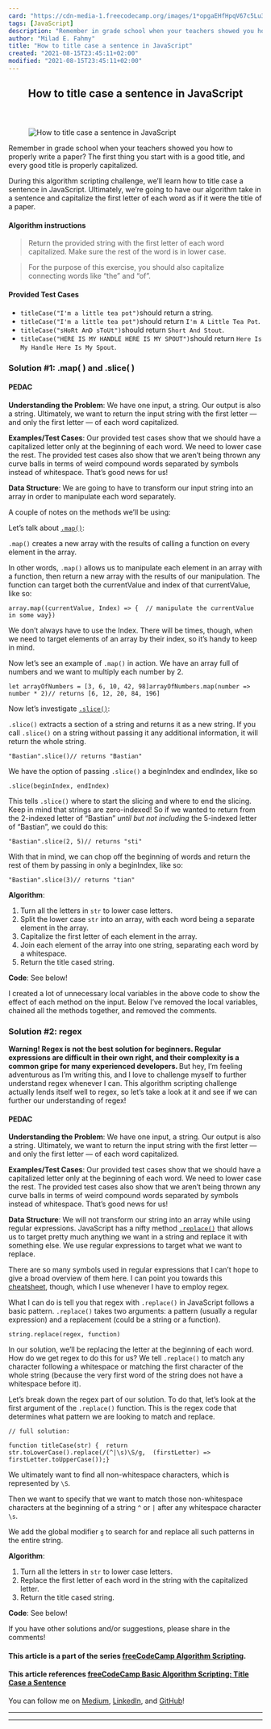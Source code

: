 ```yaml
---
card: "https://cdn-media-1.freecodecamp.org/images/1*opgaEHfHpqV67c5Lu3j1Bw.jpeg"
tags: [JavaScript]
description: "Remember in grade school when your teachers showed you how to"
author: "Milad E. Fahmy"
title: "How to title case a sentence in JavaScript"
created: "2021-08-15T23:45:11+02:00"
modified: "2021-08-15T23:45:11+02:00"
---
```

<div class="site-wrapper">
<main id="site-main" class="site-main outer">
<div class="inner">
<article class="post-full post tag-javascript tag-algorithms tag-coding tag-tech tag-programming ">
<header class="post-full-header">
<h1 class="post-full-title">How to title case a sentence in JavaScript</h1>
</header>
<figure class="post-full-image">
<picture>
<source media="(max-width: 700px)" sizes="1px" srcset="data:image/gif;base64,R0lGODlhAQABAIAAAAAAAP///yH5BAEAAAAALAAAAAABAAEAAAIBRAA7 1w">
<source media="(min-width: 701px)" sizes="(max-width: 800px) 400px,
(max-width: 1170px) 700px,
1400px" srcset="https://cdn-media-1.freecodecamp.org/images/1*opgaEHfHpqV67c5Lu3j1Bw.jpeg 300w,
https://cdn-media-1.freecodecamp.org/images/1*opgaEHfHpqV67c5Lu3j1Bw.jpeg 600w,
https://cdn-media-1.freecodecamp.org/images/1*opgaEHfHpqV67c5Lu3j1Bw.jpeg 1000w,
https://cdn-media-1.freecodecamp.org/images/1*opgaEHfHpqV67c5Lu3j1Bw.jpeg 2000w">
<img onerror="this.style.display='none'" src="https://cdn-media-1.freecodecamp.org/images/1*opgaEHfHpqV67c5Lu3j1Bw.jpeg" alt="How to title case a sentence in JavaScript">
</picture>
</figure>
<section class="post-full-content">
<div class="post-content">
<p>Remember in grade school when your teachers showed you how to properly write a paper? The first thing you start with is a good title, and every good title is properly capitalized.</p><p>During this algorithm scripting challenge, we’ll learn how to title case a sentence in JavaScript. Ultimately, we’re going to have our algorithm take in a sentence and capitalize the first letter of each word as if it were the title of a paper.</p><h4 id="algorithm-instructions">Algorithm instructions</h4><blockquote>Return the provided string with the first letter of each word capitalized. Make sure the rest of the word is in lower case.</blockquote><blockquote>For the purpose of this exercise, you should also capitalize connecting words like “the” and “of”.</blockquote><h4 id="provided-test-cases">Provided Test Cases</h4><ul><li><code>titleCase("I'm a little tea pot")</code>should return a string.</li><li><code>titleCase("I'm a little tea pot")</code>should return <code>I'm A Little Tea Pot</code>.</li><li><code>titleCase("sHoRt AnD sToUt")</code>should return <code>Short And Stout</code>.</li><li><code>titleCase("HERE IS MY HANDLE HERE IS MY SPOUT")</code>should return <code>Here Is My Handle Here Is My Spout</code>.</li></ul><h3 id="solution-1-map-and-slice-">Solution #1: .map( ) and .slice( )</h3><h4 id="pedac">PEDAC</h4><p><strong>Understanding the Problem</strong>: We have one input, a string. Our output is also a string. Ultimately, we want to return the input string with the first letter — and only the first letter — of each word capitalized.</p><p><strong>Examples/Test Cases</strong>: Our provided test cases show that we should have a capitalized letter only at the beginning of each word. We need to lower case the rest. The provided test cases also show that we aren’t being thrown any curve balls in terms of weird compound words separated by symbols instead of whitespace. That’s good news for us!</p><p><strong>Data Structure</strong>: We are going to have to transform our input string into an array in order to manipulate each word separately.</p><p>A couple of notes on the methods we’ll be using:</p><p>Let’s talk about <code><a href="https://developer.mozilla.org/en-US/docs/Web/JavaScript/Reference/Global_Objects/Array/map" rel="noopener">.map()</a></code>:</p><p><code>.map()</code> creates a new array with the results of calling a function on every element in the array.</p><p>In other words, <code>.map()</code> allows us to manipulate each element in an array with a function, then return a new array with the results of our manipulation. The function can target both the currentValue and index of that currentValue, like so:</p><pre><code>array.map((currentValue, Index) =&gt; {  // manipulate the currentValue in some way})</code></pre><p>We don’t always have to use the Index. There will be times, though, when we need to target elements of an array by their index, so it’s handy to keep in mind.</p><p>Now let’s see an example of <code>.map()</code> in action. We have an array full of numbers and we want to multiply each number by 2.</p><pre><code>let arrayOfNumbers = [3, 6, 10, 42, 98]arrayOfNumbers.map(number =&gt; number * 2)// returns [6, 12, 20, 84, 196]</code></pre><p>Now let’s investigate <code><a href="https://developer.mozilla.org/en-US/docs/Web/JavaScript/Reference/Global_Objects/String/slice" rel="noopener">.slice()</a></code>:</p><p><code>.slice()</code> extracts a section of a string and returns it as a new string. If you call <code>.slice()</code> on a string without passing it any additional information, it will return the whole string.</p><pre><code>"Bastian".slice()// returns "Bastian"</code></pre><p>We have the option of passing <code>.slice()</code> a beginIndex and endIndex, like so</p><pre><code>.slice(beginIndex, endIndex)</code></pre><p>This tells <code>.slice()</code> where to start the slicing and where to end the slicing. Keep in mind that strings are zero-indexed! So if we wanted to return from the 2-indexed letter of “Bastian” <em>until but not including</em> the 5-indexed letter of “Bastian”, we could do this:</p><pre><code>"Bastian".slice(2, 5)// returns "sti"</code></pre><p>With that in mind, we can chop off the beginning of words and return the rest of them by passing in only a beginIndex, like so:</p><pre><code>"Bastian".slice(3)// returns "tian"</code></pre><p><strong>Algorithm</strong>:</p><ol><li>Turn all the letters in <code>str</code> to lower case letters.</li><li>Split the lower case <code>str</code> into an array, with each word being a separate element in the array.</li><li>Capitalize the first letter of each element in the array.</li><li>Join each element of the array into one string, separating each word by a whitespace.</li><li>Return the title cased string.</li></ol><p><strong>Code</strong>: See below!</p><p>I created a lot of unnecessary local variables in the above code to show the effect of each method on the input. Below I’ve removed the local variables, chained all the methods together, and removed the comments.</p><h3 id="solution-2-regex">Solution #2: regex</h3><p><strong>Warning! Regex is not the best solution for beginners. Regular expressions are difficult in their own right, and their complexity is a common gripe for many experienced developers. </strong>But hey, I’m feeling adventurous as I’m writing this, and I love to challenge myself to further understand regex whenever I can. This algorithm scripting challenge actually lends itself well to regex, so let’s take a look at it and see if we can further our understanding of regex!</p><h4 id="pedac-1">PEDAC</h4><p><strong>Understanding the Problem</strong>: We have one input, a string. Our output is also a string. Ultimately, we want to return the input string with the first letter — and only the first letter — of each word capitalized.</p><p><strong>Examples/Test Cases</strong>: Our provided test cases show that we should have a capitalized letter only at the beginning of each word. We need to lower case the rest. The provided test cases also show that we aren’t being thrown any curve balls in terms of weird compound words separated by symbols instead of whitespace. That’s good news for us!</p><p><strong>Data Structure</strong>: We will not transform our string into an array while using regular expressions. JavaScript has a nifty method <code><a href="https://developer.mozilla.org/en-US/docs/Web/JavaScript/Reference/Global_Objects/String/replace" rel="noopener">.replace()</a></code> that allows us to target pretty much anything we want in a string and replace it with something else. We use regular expressions to target what we want to replace.</p><p>There are so many symbols used in regular expressions that I can’t hope to give a broad overview of them here. I can point you towards this <a href="https://www.rexegg.com/regex-quickstart.html" rel="noopener">cheatsheet</a>, though, which I use whenever I have to employ regex.</p><p>What I can do is tell you that regex with <code>.replace()</code> in JavaScript follows a basic pattern. <code>.replace()</code> takes two arguments: a pattern (usually a regular expression) and a replacement (could be a string or a function).</p><pre><code>string.replace(regex, function)</code></pre><p>In our solution, we’ll be replacing the letter at the beginning of each word. How do we get regex to do this for us? We tell <code>.replace()</code> to match any character following a whitespace or matching the first character of the whole string (because the very first word of the string does not have a whitespace before it).</p><p>Let’s break down the regex part of our solution. To do that, let’s look at the first argument of the <code>.replace()</code> function. This is the regex code that determines what pattern we are looking to match and replace.</p><pre><code>// full solution:</code></pre><pre><code>function titleCase(str) {  return str.toLowerCase().replace(/(^|\s)\S/g,  (firstLetter) =&gt; firstLetter.toUpperCase());}</code></pre><p>We ultimately want to find all non-whitespace characters, which is represented by <code>\S</code>.</p><p>Then we want to specify that we want to match those non-whitespace characters at the beginning of a string <code>^</code> or <code>|</code> after any whitespace character <code>\s</code>.</p><p>We add the global modifier <code>g</code> to search for and replace all such patterns in the entire string.</p><p><strong>Algorithm</strong>:</p><ol><li>Turn all the letters in <code>str</code> to lower case letters.</li><li>Replace the first letter of each word in the string with the capitalized letter.</li><li>Return the title cased string.</li></ol><p><strong>Code</strong>: See below!</p><p>If you have other solutions and/or suggestions, please share in the comments!</p><h4 id="this-article-is-a-part-of-the-series-freecodecamp-algorithm-scripting-">This article is a part of the series <a href="https://medium.com/@DylanAttal/freecodecamp-algorithm-scripting-b96227b7f837" rel="noopener">freeCodeCamp Algorithm Scripting</a>.</h4><h4 id="this-article-references-freecodecamp-basic-algorithm-scripting-title-case-a-sentence">This article references <a href="https://learn.freecodecamp.org/javascript-algorithms-and-data-structures/basic-algorithm-scripting/title-case-a-sentence" rel="noopener">freeCodeCamp Basic Algorithm Scripting: Title Case a Sentence</a></h4><p>You can follow me on <a href="https://medium.com/@DylanAttal" rel="noopener">Medium</a>, <a href="https://www.linkedin.com/in/dylanattal/" rel="noopener">LinkedIn</a>, and <a href="https://github.com/DylanAttal" rel="noopener">GitHub</a>!</p>
</div>
<hr>
<hr>
</section>
</article>
</div>
</main>
</div>
<!-- Google Tag Manager (noscript) -->
<!-- End Google Tag Manager (noscript) -->
